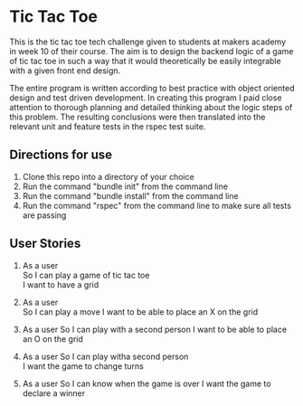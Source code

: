 # Tic Tac Toe

This is the tic tac toe tech challenge given to students at makers academy in week 10 of their course. The aim is to design the backend logic of a game of tic tac toe in such a way that it would theoretically be easily integrable with a given front end design.

The entire program is written according to best practice with object oriented design and test driven development. In creating this program I paid close attention to thorough planning and detailed thinking about the logic steps of this problem. The resulting conclusions were then translated into the relevant unit and feature tests in the rspec test suite.

## Directions for use

1. Clone this repo into a directory of your choice  
2. Run the command "bundle init" from the command line  
3. Run the command "bundle install" from the command line  
4. Run the command "rspec" from the command line to make sure all tests are passing  

## User Stories

1.  As a user  
    So I can play a game of tic tac toe  
    I want to have a grid

2.  As a user  
    So I can play a move
    I want to be able to place an X on the grid  

3.  As a user
    So I can play with a second person
    I want to be able to place an O on the grid

4.  As a user
    So I can play witha  second person  
    I want the game to change turns  

5.  As a user
    So I can know when the game is over
    I want the game to declare a winner
